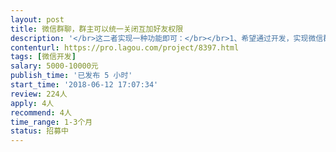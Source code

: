 ```yaml
---                
layout: post       
title: 微信群聊，群主可以统一关闭互加好友权限           
description: '</br>这二者实现一种功能即可：</br></br>1、希望通过开发，实现微信群聊天群主可以关闭群成员之间互相加好友的权限，以及关闭群成员之间互相查看对方资料的功能。</br></br>2、QQ讨论组，实现讨论组群主可以关闭群成员之间互相加好友的权限，以及群成员之间互相查看对方资料的功能。</br></br>主要是想通过微信或者QQ主流聊天工具实现群聊，但又不能互相看到对方的资料和不能互相加好友，相互聊天的功能。。如果微信小程序可以实现，也是可以的；</br>'     
contenturl: https://pro.lagou.com/project/8397.html      
tags: [微信开发]            
salary: 5000-10000元          
publish_time: '已发布 5 小时'         
start_time: '2018-06-12 17:07:34'           
review: 224人                   
apply: 4人                   
recommend: 4人                   
time_range: 1-3个月              
status: 招募中                  
---                 
```

